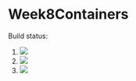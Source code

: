 # Week8Containers

Build status:

1. [![](https://github.com/vbopardi/containers/workflows/tests-fibonacci/badge.svg)](https://github.com/vbopardi/containers/actions?query=workflow%3Atests-fibonacci)
1. [![](https://github.com/vbopardi/containers/workflows/tests-range/badge.svg)](https://github.com/vbopardi/containers/actions?query=workflow%3Atests-range)
1. [![](https://github.com/vbopardi/containers/workflows/tests-unicode/badge.svg)](https://github.com/vbopardi/containers/actions?query=workflow%3Atests-unicode)
